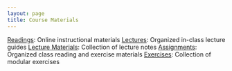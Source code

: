 ```yaml
---
layout: page
title: Course Materials
---
```


<a href="{{ site.baseurl}}/readings">
<i class="fa fa-book"></i> Readings</a>: Online instructional materials
<a href="{{ site.baseurl}}/lectures">
<i class="fa fa-comment"></i> Lectures</a>: Organized in-class lecture guides
<a href="{{ site.baseurl}}/materials">
<i class="fa fa-list-alt"></i> Lecture Materials</a>: Collection of lecture notes
<a href="{{ site.baseurl}}/assignments">
<i class="fa fa-keyboard-o"></i> Assignments</a>: Organized class reading and exercise materials
<a href="{{ site.baseurl}}/exercises">
<i class="fa fa-magic"></i> Exercises</a>: Collection of modular exercises
